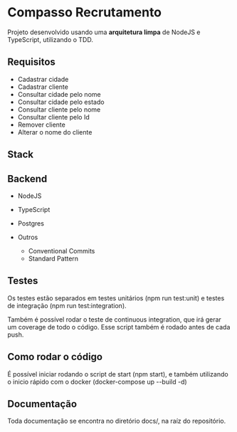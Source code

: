 # Compasso Recrutamento

Projeto desenvolvido usando uma **arquitetura limpa** de NodeJS e TypeScript, utilizando o TDD.

## Requisitos

- Cadastrar cidade
- Cadastrar cliente
- Consultar cidade pelo nome
- Consultar cidade pelo estado
- Consultar cliente pelo nome
- Consultar cliente pelo Id
- Remover cliente
- Alterar o nome do cliente


## Stack

**Backend**
---

- NodeJS
- TypeScript
- Postgres

- Outros
  - Conventional Commits
  - Standard Pattern

**Testes**
---
Os testes estão separados em testes unitários (npm run test:unit) e testes de integração (npm run test:integration).

Também é possível rodar o teste de continuous integration, que irá gerar um coverage de todo o código. Esse script também é rodado antes de cada push.

**Como rodar o código**
---
É possível iniciar rodando o script de start (npm start), e também utilizando o inicio rápido com o docker (docker-compose up --build -d)

**Documentação**
---
Toda documentação se encontra no diretório docs/, na raíz do repositório.
